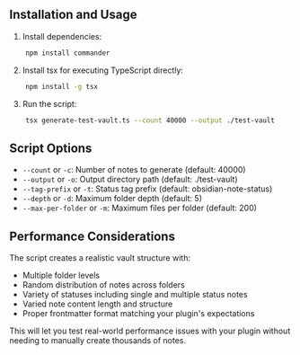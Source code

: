 ## Installation and Usage

1. Install dependencies:
```bash
    npm install commander
```
2. Install tsx for executing TypeScript directly:
```bash
    npm install -g tsx
```
3. Run the script:
```bash
    tsx generate-test-vault.ts --count 40000 --output ./test-vault
```

## Script Options

- `--count` or `-c`: Number of notes to generate (default: 40000)
- `--output` or `-o`: Output directory path (default: ./test-vault)
- `--tag-prefix` or `-t`: Status tag prefix (default: obsidian-note-status)
- `--depth` or `-d`: Maximum folder depth (default: 5)
- `--max-per-folder` or `-m`: Maximum files per folder (default: 200)

## Performance Considerations
The script creates a realistic vault structure with:

- Multiple folder levels
- Random distribution of notes across folders
- Variety of statuses including single and multiple status notes
- Varied note content length and structure
- Proper frontmatter format matching your plugin's expectations

This will let you test real-world performance issues with your plugin without needing to manually create thousands of notes.